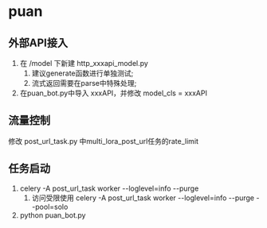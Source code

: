 # puan
## 外部API接入
1. 在 /model 下新建 http_xxxapi_model.py
   1. 建议generate函数进行单独测试;
   2. 流式返回需要在parse中特殊处理;
2. 在puan_bot.py中导入 xxxAPI，并修改 model_cls = xxxAPI
## 流量控制
修改 post_url_task.py 中multi_lora_post_url任务的rate_limit
## 任务启动
1. celery -A post_url_task worker --loglevel=info --purge
   1. 访问受限使用 celery -A post_url_task worker --loglevel=info --purge --pool=solo
2. python puan_bot.py